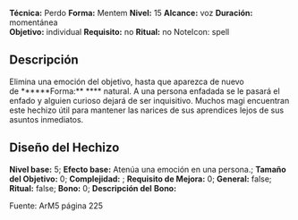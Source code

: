 
**Técnica:** Perdo
**Forma:** Mentem
**Nivel:** 15
**Alcance:** voz 
**Duración:** momentánea  
**Objetivo:** individual
**Requisito:** no
**Ritual:** no
NoteIcon: spell




## Descripción 
<p>Elimina una emoción del objetivo, hasta que aparezca de nuevo de ******Forma:** **** natural. A una persona enfadada se le pasará el enfado y alguien curioso dejará de ser inquisitivo. Muchos magi encuentran este hechizo útil para mantener las narices de sus aprendices lejos de sus asuntos inmediatos.</p>

## Diseño del Hechizo 

**Nivel base:** 5; **Efecto base:** Atenúa una emoción en una persona.;  **Tamaño del **Objetivo:**** 0; **Complejidad:** ; **Requisito de Mejora:** 0; **General:** false; **Ritual:** false; **Bono:** 0; **Descripción del** **Bono:** 

Fuente: ArM5 página 225